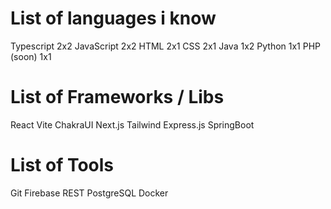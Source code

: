 # List of languages i know

Typescript 2x2
JavaScript 2x2
HTML 2x1
CSS 2x1
Java 1x2
Python 1x1
PHP (soon) 1x1

# List of Frameworks / Libs

React
Vite
ChakraUI
Next.js
Tailwind
Express.js
SpringBoot

# List of Tools

Git
Firebase
REST
PostgreSQL
Docker
